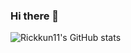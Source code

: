 ### Hi there 👋
![Rickkun11's GitHub stats](https://github-readme-stats.vercel.app/api?username=Rickkun11&show_icons=true&theme=tokyonight)
<!--
**Rickkun11/Rickkun11** is a ✨ _special_ ✨ repository because its `README.md` (this file) appears on your GitHub profile.

Here are some ideas to get you started:

- 🔭 I’m currently working on ...
- 🌱 I’m currently learning ...
- 👯 I’m looking to collaborate on ...
- 🤔 I’m looking for help with ...
- 💬 Ask me about ...
- 📫 How to reach me: ...
- 😄 Pronouns: ...
- ⚡ Fun fact: ...
-->

